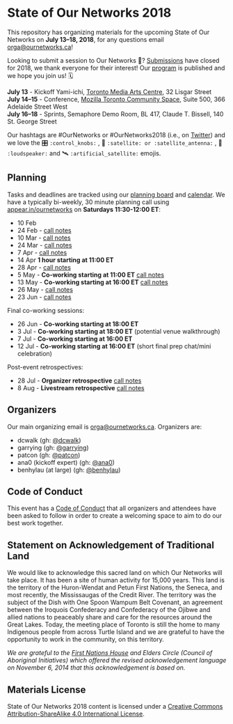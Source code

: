 # State of Our Networks 2018

This repository has organizing materials for the upcoming State of Our Networks on **July 13–18, 2018**, for any questions email orga@ournetworks.ca!

 Looking to submit a session to Our Networks 📡? [Submissions](https://github.com/ournetworks/2018-submissions/issues) have closed for 2018, we thank everyone for their interest! Our [program](https://ournetworks.ca/conference/program/) is published and we hope you join us! 🗓
 

**July 13** - Kickoff Yami-ichi, [Toronto Media Arts Centre](https://www.tomediaarts.org/), 32 Lisgar Street  
**July 14–15** - Conference, [Mozilla Toronto Community Space](https://wiki.mozilla.org/People:MozSpaces_Guidelines:Toronto), Suite 500, 366 Adelaide Street West  
**July 16–18** - Sprints, Semaphore Demo Room, BL 417, Claude T. Bissell, 140 St. George Street

Our hashtags are #OurNetworks or #OurNetworks2018 (i.e., on [Twitter](https://twitter.com/search?q=%23OurNetworks&src=typd)) and we love the :control_knobs: `:control_knobs:` , :satellite: `:satellite: or :satellite_antenna:` , :loudspeaker: `:loudspeaker:` and :artificial_satellite: `:artificial_satellite:` emojis.

## Planning

Tasks and deadlines are tracked using our [planning board](https://github.com/ournetworks/2018/projects/1) and [calendar](https://calendar.google.com/calendar/ical/aers7atolh0uurlfmkoki9kikg%40group.calendar.google.com/public/basic.ics). We have a typically bi-weekly, 30 minute planning call using [appear.in/ournetworks](https://appear.in/ournetworks) on **Saturdays 11:30-12:00 ET**:
- 10 Feb
- 24 Feb - [call notes](https://hackmd.io/s/HkXytz1dG)
- 10 Mar - [call notes](https://hackmd.io/s/H1J89FZtz)
- 24 Mar - [call notes](https://hackmd.io/s/BJKCrjbKf)
- 7 Apr - [call notes](https://hackmd.io/s/HygHPoZKz)
- 14 Apr **1 hour starting at 11:00 ET**
- 28 Apr - [call notes](https://hackmd.io/s/ryBqWmO2M)
- 5 May - **Co-working starting at 11:00 ET** [call notes](https://hackmd.io/s/rJbX7munz)
- 13 May - **Co-working starting at 16:00 ET** [call notes](https://hackmd.io/s/r14h4mICf)
- 26 May - [call notes](https://hackmd.io/s/B1xd3JPy7)
- 23 Jun - [call notes](https://hackmd.io/s/B12LSJ2bX)

Final co-working sessions:
- 26 Jun - **Co-working starting at 18:00 ET**
- 3 Jul - **Co-working starting at 18:00 ET** (potential venue walkthrough)
- 7 Jul - **Co-working starting at 16:00 ET**
- 12 Jul - **Co-working starting at 16:00 ET** (short final prep chat/mini celebration)

Post-event retrospectives:
- 28 Jul - **Organizer retrospective** [call notes](https://hackmd.io/s/r1R9NMqNX)
- 8 Aug - **Livestream retrospective** [call notes](https://hackmd.io/s/BkvH7GKB7)

## Organizers

Our main organizing email is orga@ournetworks.ca. Organizers are:

- dcwalk (gh: [@dcwalk](https://github.com/dcwalk))
- garrying (gh: [@garrying](https://github.com/garrying))
- patcon (gh: [@patcon](https://github.com/patcon))
- ana0 (kickoff expert) (gh: [@ana0](https://github.com/ana0))
- benhylau (at large) (gh: [@benhylau](https://github.com/benhylau))

## Code of Conduct

This event has a [Code of Conduct](./CONDUCT.md) that all organizers and attendees have been asked to follow in order to create a welcoming space to aim to do our best work together.

## Statement on Acknowledgement of Traditional Land

We would like to acknowledge this sacred land on which Our Networks will take place. It has been a site of human activity for 15,000 years. This land is the territory of the Huron-Wendat and Petun First Nations, the Seneca, and most recently, the Mississaugas of the Credit River. The territory was the subject of the Dish with One Spoon Wampum Belt Covenant, an agreement between the Iroquois Confederacy and Confederacy of the Ojibwe and allied nations to peaceably share and care for the resources around the Great Lakes. Today, the meeting place of Toronto is still the home to many Indigenous people from across Turtle Island and we are grateful to have the opportunity to work in the community, on this territory.

_We are grateful to the [First Nations House](https://www.studentlife.utoronto.ca/fnh) and Elders Circle (Council of Aboriginal Initiatives) which offered the revised acknowledgement language on November 6, 2014 that this acknowledgement is based on._

## Materials License

<span xmlns:dct="http://purl.org/dc/terms/" property="dct:title">State of Our Networks 2018</span> content is licensed under a <a rel="license" href="http://creativecommons.org/licenses/by-sa/4.0/">Creative Commons Attribution-ShareAlike 4.0 International License</a>.

